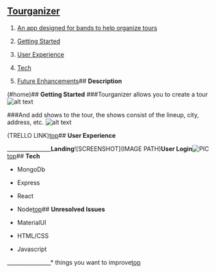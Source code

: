 ## [**Tourganizer**](https://tourganizer.herokuapp.com/) <a name="home"></a> 

1. [An app designed for bands to help organize tours](#desc)

2. [Getting Started](#start)

3. [User Experience](#ui) 

4. [Tech](#tech)

6. [Future Enhancements](#stretch)## <a name="desc"></a> **Description**

(#home)## <a name="start"></a> **Getting Started**
###Tourganizer allows you to create a tour
![alt text](https://i.imgur.com/f3QvYdG.png)

###And add shows to the tour, the shows consist of the lineup, city, address, etc.
![alt text](https://i.imgur.com/VQ4ge7S.png)



(TRELLO LINK)[top](https://trello.com/b/SQlUvKFi/tourganizer)## <a name="ui"></a> **User Experience**








________________**Landing**![SCREENSHOT](IMAGE PATH)**User Login**![PIC](PATH)[top](#home)## <a name="tech"></a> **Tech**

* MongoDb

* Express

* React

* Node[top](#home)## <a name="issues"></a> **Unresolved Issues**

* MaterialUI

* HTML/CSS

* Javascript






________________* things you want to improve[top](#home)


